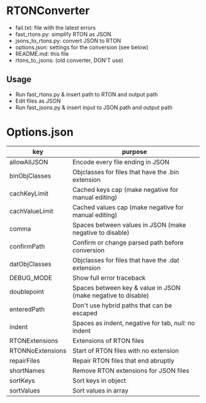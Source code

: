 # RTONConverter
- fail.txt: file with the latest errors
- fast_rtons.py: simplify RTON as JSON
- jsons_to_rtons.py: convert JSON to RTON
- options.json: settings for the conversion (see below)
- README.md: this file
- rtons_to_jsons: (old converter, DON'T use)

## Usage
* Run fast_rtons.py & insert path to RTON and output path
* Edit files as JSON
* Run fast_jsons.py & insert input to JSON path and output path

# Options.json
key | purpose
--- | ---
allowAllJSON | Encode every file ending in JSON
binObjClasses | Objclasses for files that have the .bin extension
cachKeyLimit | Cached keys cap (make negative for manual editing)
cachValueLimit | Cached values cap (make negative for manual editing)
comma | Spaces between values in JSON (make negative to disable)
confirmPath | Confirm or change parsed path before conversion
datObjClasses | Objclasses for files that have the .dat extension
DEBUG_MODE | Show full error traceback
doublepoint | Spaces between key & value in JSON (make negative to disable)
enteredPath | Don't use hybrid paths that can be escaped
indent | Spaces as indent, negative for tab, *null:* no indent
RTONExtensions | Extensions of RTON files
RTONNoExtensions | Start of RTON files with no extension
repairFiles | Repair RTON files that end abruptly
shortNames | Remove RTON extensions for JSON files
sortKeys | Sort keys in object
sortValues | Sort values in array